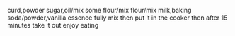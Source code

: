 curd,powder sugar,oil/mix
some flour/mix
flour/mix 
milk,baking soda/powder,vanilla essence
fully mix 
then put it in the cooker
then after 15 minutes take it out
enjoy eating 